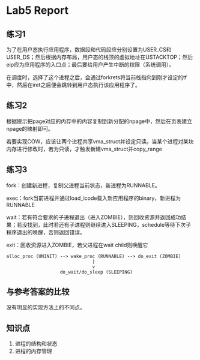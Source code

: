 # Lab5 Report

## 练习1

为了在用户态执行应用程序，数据段和代码段应分别设置为USER_CS和USER_DS；然后根据内存布局，用户态的栈顶的虚拟地址在USTACKTOP；然后eip应为应用程序的入口点；最后要给用户产生中断的权限（系统调用）。

在调度时，选择了这个进程之后，会通过forkrets将当前栈指向到刚才设定的tf中，然后在iret之后便会跳转到用户态执行该应用程序了。

## 练习2

根据提示把page对应的内存中的内容复制到新分配的npage中，然后在页表建立npage的映射即可。

若要实现COW，应该让两个进程共享vma_struct并设定只读。当某个进程对某块内存进行修改时，若为只读，才触发新建vma_struct并copy_range

## 练习3

fork：创建新进程，复制父进程当前状态，新进程为RUNNABLE。

exec：fork当前进程并通过load_icode载入新应用程序的binary，新进程为RUNNABLE

wait：若有符合要求的子进程退出（进入ZOMBIE），则回收资源并返回成功结果；若没找到，此时若还有子进程则继续进入SLEEPING，schedule等待下次子程序退出的唤醒，否则返回错误。

exit：回收资源进入ZOMBIE，若父进程在wait child则唤醒它

```
alloc_proc (UNINIT) --> wake_proc (RUNNABLE) --> do_exit (ZOMBIE)
                                |
                                v
                    do_wait/do_sleep (SLEEPING)
```

## 与参考答案的比较

没有明显的实现方法上的不同点。

## 知识点

1. 进程的结构和状态
2. 进程的内存管理
